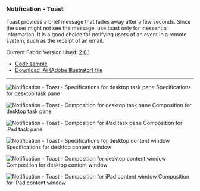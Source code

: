 ### Notification - Toast

Toast provides a brief message that fades away after a few seconds. Since the user might not see the message, use toast only for inessential information. It is a good choice for notifying users of an event in a remote system, such as the receipt of an email.

Current Fabric Version Used: [2.6.1](https://github.com/OfficeDev/office-ui-fabric-core/releases/tag/2.6.1)

* [Code sample](https://github.com/OfficeDev/Office-Add-in-UX-Design-Patterns-Code/tree/master/templates/notifications/toast)
* [Download .Ai (Adobe Illustrator) file](https://github.com/OfficeDev/Office-Add-in-UX-Design-Patterns/blob/master/Patterns/Source%20Files/Notification_toast.ai)

***

![Notification - Toast - Specifications for desktop task pane](https://raw.githubusercontent.com/OfficeDev/Office-Add-in-UX-Design-Patterns/master/Patterns/Assets/Notification_Toast/Notification_toast_Desktop%20Task%20Pane%20Callouts.png)
Specifications for desktop task pane 


![Notification - Toast - Composition for desktop task pane](https://raw.githubusercontent.com/OfficeDev/Office-Add-in-UX-Design-Patterns/master/Patterns/Assets/Notification_Toast/Notification_toast_Desktop%20Task%20Pane.png)
Composition for desktop task pane 


![Notification - Toast - Composition for iPad task pane](https://raw.githubusercontent.com/OfficeDev/Office-Add-in-UX-Design-Patterns/master/Patterns/Assets/Notification_Toast/Notification_toast_iPad%20Task%20Pane.png)
Composition for iPad task pane 


![Notification - Toast - Specifications for desktop content window](https://raw.githubusercontent.com/OfficeDev/Office-Add-in-UX-Design-Patterns/master/Patterns/Assets/Notification_Toast/Notification_toast_Desktop%20Content%20Window%20Callouts.png)
Specifications for desktop content window


![Notification - Toast - Composition for desktop content window](https://raw.githubusercontent.com/OfficeDev/Office-Add-in-UX-Design-Patterns/master/Patterns/Assets/Notification_Toast/Notification_toast_Desktop%20Content%20Window.png)
Composition for desktop content window


![Notification - Toast - Composition for iPad content window](https://raw.githubusercontent.com/OfficeDev/Office-Add-in-UX-Design-Patterns/master/Patterns/Assets/Notification_Toast/Notification_toast_iPad%20Content%20Window.png)
Composition for iPad content window
